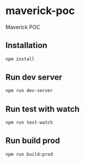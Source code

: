 # maverick-poc
Maverick POC

## Installation

```bash
npm install
```

## Run dev server

```bash
npm run dev-server
```


## Run test with watch

```bash
npm run test-watch
```

## Run build prod

```bash
npm run build:prod
```
